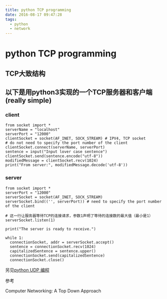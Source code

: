 ```yaml
---
title: python TCP programming
date: 2016-08-17 09:47:28
tags:
  - python
  - network
---
```

# python TCP programming

## TCP大致结构


## 以下是用python3实现的一个TCP服务器和客户端(really simple)
### client
```
from socket import *
serverName = "localhost"
serverPort = "12000"
clientSocket = socket(AF_INET, SOCK_STREAM) # IPV4, TCP socket
# do not need to specify the port number of the client
clientSocket.connect(serverName, serverPort)
sentence = input("Input lover case sentence")
clientSocket.send(sentence.encode("utf-8"))
modifiedMessage = clientSocket.recv(1024)
print("From server:", modifiedMessage.decode('utf-8'))
```
### server
```
from socket import *
serverPort = "12000"
serverSocket = socket(AF_INET, SOCK_STREAM)
serverSocket.bind(('', serverPort)) # need to specify the port number of the client

# 这一行让服务器等待TCP的连接请求，参数1声明了等待的连接数的最大值（最小是1）
serverSocket.listen(1)

print("The server is ready to receive.")

while 1:
  connectionSocket, addr = serverSocket.accept()
  sentence = connectionSocket.recv(1024)
  capitalizedSentence = sentence.upper()
  connectionSocket.send(capitalizedSentence)
  connectionSocket.close()
```

另见[python UDP 编程](http://love.myyoulemei.com/2016/08/14/python-UDP-programming/)

参考

Computer Networking: A Top Down Approach
